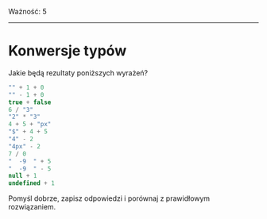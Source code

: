 Ważność: 5

---

# Konwersje typów

Jakie będą rezultaty poniższych wyrażeń?

```js no-beautify
"" + 1 + 0
"" - 1 + 0
true + false
6 / "3"
"2" * "3"
4 + 5 + "px"
"$" + 4 + 5
"4" - 2
"4px" - 2
7 / 0
"  -9  " + 5
"  -9  " - 5
null + 1
undefined + 1
```

Pomyśl dobrze, zapisz odpowiedzi i porównaj z prawidłowym rozwiązaniem.